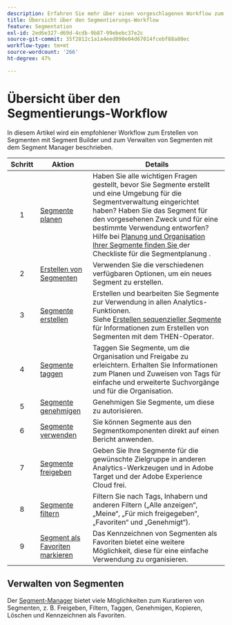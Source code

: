 ```yaml
---
description: Erfahren Sie mehr über einen vorgeschlagenen Workflow zum Erstellen von Segmenten mit Segment Builder und zum Verwalten über den Segment-Manager.
title: Übersicht über den Segmentierungs-Workflow
feature: Segmentation
exl-id: 2ed6e327-d69d-4cdb-9b87-99ebebc37e2c
source-git-commit: 35f2812c1a1a4eed090e04d67014fcebf88a80ec
workflow-type: tm+mt
source-wordcount: '266'
ht-degree: 47%

---
```


# Übersicht über den Segmentierungs-Workflow

In diesem Artikel wird ein empfohlener Workflow zum Erstellen von Segmenten mit Segment Builder und zum Verwalten von Segmenten mit dem Segment Manager beschrieben.


| Schritt | Aktion | Details |
|:--:|---|---|
| 1 | [Segmente planen](/help/components/segmentation/segmentation-workflow/seg-plan.md) | Haben Sie alle wichtigen Fragen gestellt, bevor Sie Segmente erstellt und eine Umgebung für die Segmentverwaltung eingerichtet haben? Haben Sie das Segment für den vorgesehenen Zweck und für eine bestimmte Verwendung entworfen? <br/>Hilfe bei [ Planung und Organisation Ihrer Segmente finden Sie ](seg-plan.md) der Checkliste für die Segmentplanung . |
| 2 | [Erstellen von Segmenten](seg-create.md) | Verwenden Sie die verschiedenen verfügbaren Optionen, um ein neues Segment zu erstellen. |
| 3 | [Segmente erstellen](/help/components/segmentation/segmentation-workflow/seg-build.md) | Erstellen und bearbeiten Sie Segmente zur Verwendung in allen Analytics-Funktionen. <br/>Siehe [Erstellen sequenzieller Segmente](/help/components/segmentation/segmentation-workflow/seg-sequential-build.md) für Informationen zum Erstellen von Segmenten mit dem THEN-Operator. |
| 4 | [Segmente taggen](/help/components/segmentation/segmentation-workflow/seg-tag.md) | Taggen Sie Segmente, um die Organisation und Freigabe zu erleichtern. Erhalten Sie Informationen zum Planen und Zuweisen von Tags für einfache und erweiterte Suchvorgänge und für die Organisation. |
| 5 | [Segmente genehmigen](/help/components/segmentation/segmentation-workflow/seg-approve.md) | Genehmigen Sie Segmente, um diese zu autorisieren. |
| 6 | [Segmente verwenden](/help/components/segmentation/segmentation-workflow/t-seg-apply.md) | Sie können Segmente aus den Segmentkomponenten direkt auf einen Bericht anwenden. |
| 7 | [Segmente freigeben](/help/components/segmentation/segmentation-workflow/t-seg-share.md) | Geben Sie Ihre Segmente für die gewünschte Zielgruppe in anderen Analytics-Werkzeugen und in Adobe Target und der Adobe Experience Cloud frei. |
| 8 | [Segmente filtern](/help/components/segmentation/segmentation-workflow/t-seg-filter.md) | Filtern Sie nach Tags, Inhabern und anderen Filtern („Alle anzeigen“, „Meine“, „Für mich freigegeben“, „Favoriten“ und „Genehmigt“). |
| 9 | [Segment als Favoriten markieren](/help/components/segmentation/segmentation-workflow/t-seg-favorite.md) | Das Kennzeichnen von Segmenten als Favoriten bietet eine weitere Möglichkeit, diese für eine einfache Verwendung zu organisieren. |

## Verwalten von Segmenten

Der [Segment-Manager](/help/components/segmentation/segmentation-workflow/seg-manage.md) bietet viele Möglichkeiten zum Kuratieren von Segmenten, z. B. Freigeben, Filtern, Taggen, Genehmigen, Kopieren, Löschen und Kennzeichnen als Favoriten.
